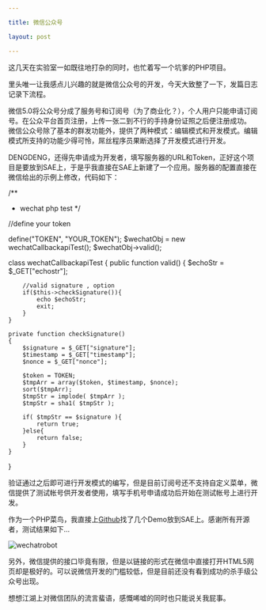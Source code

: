 ```yaml
---

title: 微信公众号

layout: post

---
```

这几天在实验室一如既往地打杂的同时，也忙着写一个坑爹的PHP项目。

里头唯一让我感点儿兴趣的就是微信公众号的开发，今天大致整了一下，发篇日志记录下流程。

微信5.0将公众号分成了服务号和订阅号（为了商业化？），个人用户只能申请订阅号。在公众平台首页注册，上传一张二到不行的手持身份证照之后便注册成功。
微信公众号除了基本的群发功能外，提供了两种模式：编辑模式和开发模式。编辑模式所支持的功能少得可怜，屌丝程序员果断选择了开发模式进行开发。

DENGDENG，还得先申请成为开发者，填写服务器的URL和Token，正好这个项目是要放到SAE上，于是乎我直接在SAE上新建了一个应用。服务器的配置直接在微信给出的示例上修改，代码如下：

/**
  * wechat php test
  */

//define your token

define("TOKEN", "YOUR_TOKEN");
$wechatObj = new wechatCallbackapiTest();
$wechatObj->valid();

class wechatCallbackapiTest
{
	public function valid()
    {
        $echoStr = $_GET["echostr"];

        //valid signature , option
        if($this->checkSignature()){
        	echo $echoStr;
        	exit;
        }
    }
		
	private function checkSignature()
	{
        $signature = $_GET["signature"];
        $timestamp = $_GET["timestamp"];
        $nonce = $_GET["nonce"];	
        		
		$token = TOKEN;
		$tmpArr = array($token, $timestamp, $nonce);
		sort($tmpArr);
		$tmpStr = implode( $tmpArr );
		$tmpStr = sha1( $tmpStr );
		
		if( $tmpStr == $signature ){
			return true;
		}else{
			return false;
		}
	}
}

验证通过之后即可进行开发模式的编写，但是目前订阅号还不支持自定义菜单，微信提供了测试帐号供开发者使用，填写手机号申请成功后开始在测试帐号上进行开发。

作为一个PHP菜鸟，我直接上[Github](http://github.com/)找了几个Demo放到SAE上。感谢所有开源者，测试结果如下...

![wechatrobot](https://dl.dropboxusercontent.com/u/36470533/Photos/wechatrobot.jpg)

另外，微信提供的接口毕竟有限，但是以链接的形式在微信中直接打开HTML5网页却是极好的。可以说微信开发的门槛较低，但是目前还没有看到成功的杀手级公众号出现。

想想江湖上对微信团队的流言蜚语，感慨唏嘘的同时也只能说关我屁事。